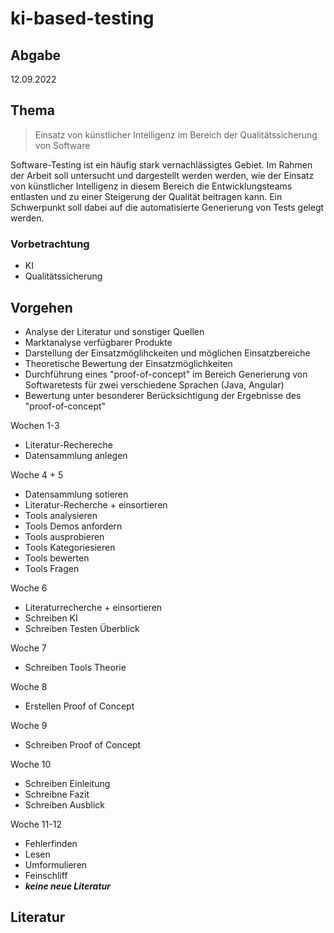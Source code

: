 # ki-based-testing

## Abgabe
12.09.2022

## Thema
> Einsatz von künstlicher Intelligenz im Bereich der Qualitätssicherung von Software

Software-Testing ist ein häufig stark vernachlässigtes Gebiet. Im Rahmen der Arbeit soll untersucht und dargestellt werden werden, wie der Einsatz von künstlicher Intelligenz in diesem Bereich die Entwicklungsteams entlasten und zu einer Steigerung der Qualität beitragen kann. 
Ein Schwerpunkt soll dabei auf die automatisierte Generierung von Tests gelegt werden. 

### Vorbetrachtung
* KI
* Qualitätssicherung

## Vorgehen
* Analyse der Literatur und sonstiger Quellen
* Marktanalyse verfügbarer Produkte
* Darstellung der Einsatzmöglihckeiten und möglichen Einsatzbereiche
* Theoretische Bewertung der Einsatzmöglichkeiten
* Durchführung eines "proof-of-concept" im Bereich Generierung von Softwaretests für zwei verschiedene Sprachen (Java, Angular)
* Bewertung unter besonderer Berücksichtigung der Ergebnisse des "proof-of-concept"

Wochen 1-3
* Literatur-Rechereche
* Datensammlung anlegen

Woche 4 + 5
* Datensammlung sotieren
* Literatur-Recherche + einsortieren
* Tools analysieren
* Tools Demos anfordern
* Tools ausprobieren
* Tools Kategoriesieren
* Tools bewerten
* Tools Fragen

Woche 6
* Literaturrecherche + einsortieren
* Schreiben KI
* Schreiben Testen Überblick

Woche 7
* Schreiben Tools Theorie

Woche 8
* Erstellen Proof of Concept

Woche 9
* Schreiben Proof of Concept

Woche 10
* Schreiben Einleitung
* Schreibne Fazit
* Schreiben Ausblick

Woche 11-12
* Fehlerfinden
* Lesen
* Umformulieren
* Feinschliff
* *__keine neue Literatur__*

## Literatur
